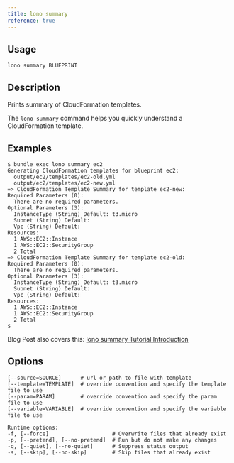 ```yaml
---
title: lono summary
reference: true
---
```


## Usage

    lono summary BLUEPRINT

## Description

Prints summary of CloudFormation templates.

The `lono summary` command helps you quickly understand a CloudFormation template.

## Examples

    $ bundle exec lono summary ec2
    Generating CloudFormation templates for blueprint ec2:
      output/ec2/templates/ec2-old.yml
      output/ec2/templates/ec2-new.yml
    => CloudFormation Template Summary for template ec2-new:
    Required Parameters (0):
      There are no required parameters.
    Optional Parameters (3):
      InstanceType (String) Default: t3.micro
      Subnet (String) Default:
      Vpc (String) Default:
    Resources:
      1 AWS::EC2::Instance
      1 AWS::EC2::SecurityGroup
      2 Total
    => CloudFormation Template Summary for template ec2-old:
    Required Parameters (0):
      There are no required parameters.
    Optional Parameters (3):
      InstanceType (String) Default: t3.micro
      Subnet (String) Default:
      Vpc (String) Default:
    Resources:
      1 AWS::EC2::Instance
      1 AWS::EC2::SecurityGroup
      2 Total
    $

Blog Post also covers this: [lono summary Tutorial Introduction](https://blog.boltops.com/2017/09/18/lono-inspect-summary-tutorial-introduction)


## Options

```
[--source=SOURCE]      # url or path to file with template
[--template=TEMPLATE]  # override convention and specify the template file to use
[--param=PARAM]        # override convention and specify the param file to use
[--variable=VARIABLE]  # override convention and specify the variable file to use

Runtime options:
-f, [--force]                    # Overwrite files that already exist
-p, [--pretend], [--no-pretend]  # Run but do not make any changes
-q, [--quiet], [--no-quiet]      # Suppress status output
-s, [--skip], [--no-skip]        # Skip files that already exist
```

